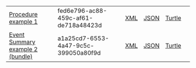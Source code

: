 <table class="list" width="100%">
            <tr>
                <td><a href="Procedure-fed6e796-ac88-459c-af61-de718a48423d.html">Procedure example 1</a></td>
                <td>fed6e796-ac88-459c-af61-de718a48423d</td>
                <td><a href="Procedure-fed6e796-ac88-459c-af61-de718a48423d.xml.html">XML</a></td>
                <td><a href="Procedure-fed6e796-ac88-459c-af61-de718a48423d.json.html">JSON</a></td>
                <td><a href="Procedure-fed6e796-ac88-459c-af61-de718a48423d.ttl.html">Turtle</a></td>
                <td></td>
            </tr>
            <tr>
                <td><a href="Bundle-a1a25cd7-6553-4a47-9c5c-399050a80f9d.html">Event Summary example 2 (bundle)</a></td>
                <td>a1a25cd7-6553-4a47-9c5c-399050a80f9d</td>
                <td><a href="Bundle-a1a25cd7-6553-4a47-9c5c-399050a80f9d.xml.html">XML</a></td>
                <td><a href="Bundle-a1a25cd7-6553-4a47-9c5c-399050a80f9d.json.html">JSON</a></td>
                <td><a href="Bundle-a1a25cd7-6553-4a47-9c5c-399050a80f9d.ttl.html">Turtle</a></td>
                <td></td>
            </tr>
 </table>
